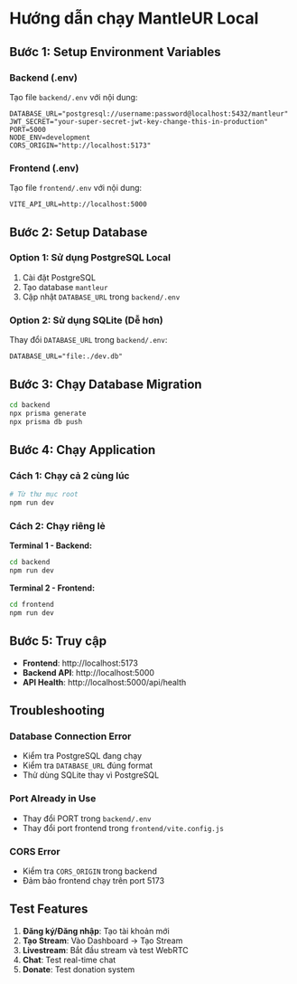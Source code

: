 # Hướng dẫn chạy MantleUR Local

## Bước 1: Setup Environment Variables

### Backend (.env)
Tạo file `backend/.env` với nội dung:
```env
DATABASE_URL="postgresql://username:password@localhost:5432/mantleur"
JWT_SECRET="your-super-secret-jwt-key-change-this-in-production"
PORT=5000
NODE_ENV=development
CORS_ORIGIN="http://localhost:5173"
```

### Frontend (.env)
Tạo file `frontend/.env` với nội dung:
```env
VITE_API_URL=http://localhost:5000
```

## Bước 2: Setup Database

### Option 1: Sử dụng PostgreSQL Local
1. Cài đặt PostgreSQL
2. Tạo database `mantleur`
3. Cập nhật `DATABASE_URL` trong `backend/.env`

### Option 2: Sử dụng SQLite (Dễ hơn)
Thay đổi `DATABASE_URL` trong `backend/.env`:
```env
DATABASE_URL="file:./dev.db"
```

## Bước 3: Chạy Database Migration

```bash
cd backend
npx prisma generate
npx prisma db push
```

## Bước 4: Chạy Application

### Cách 1: Chạy cả 2 cùng lúc
```bash
# Từ thư mục root
npm run dev
```

### Cách 2: Chạy riêng lẻ

**Terminal 1 - Backend:**
```bash
cd backend
npm run dev
```

**Terminal 2 - Frontend:**
```bash
cd frontend
npm run dev
```

## Bước 5: Truy cập

- **Frontend**: http://localhost:5173
- **Backend API**: http://localhost:5000
- **API Health**: http://localhost:5000/api/health

## Troubleshooting

### Database Connection Error
- Kiểm tra PostgreSQL đang chạy
- Kiểm tra `DATABASE_URL` đúng format
- Thử dùng SQLite thay vì PostgreSQL

### Port Already in Use
- Thay đổi PORT trong `backend/.env`
- Thay đổi port frontend trong `frontend/vite.config.js`

### CORS Error
- Kiểm tra `CORS_ORIGIN` trong backend
- Đảm bảo frontend chạy trên port 5173

## Test Features

1. **Đăng ký/Đăng nhập**: Tạo tài khoản mới
2. **Tạo Stream**: Vào Dashboard → Tạo Stream
3. **Livestream**: Bắt đầu stream và test WebRTC
4. **Chat**: Test real-time chat
5. **Donate**: Test donation system



